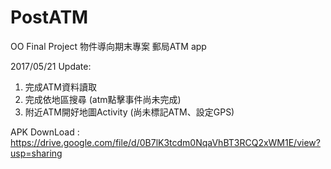 # PostATM
OO Final Project
物件導向期末專案
郵局ATM app

2017/05/21 Update:
  1. 完成ATM資料讀取
  2. 完成依地區搜尋 (atm點擊事件尚未完成)
  3. 附近ATM開好地圖Activity (尚未標記ATM、設定GPS)
 
 APK DownLoad : https://drive.google.com/file/d/0B7lK3tcdm0NqaVhBT3RCQ2xWM1E/view?usp=sharing
